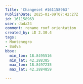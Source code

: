 ```yaml
---
Title: 'Changeset #161158963'
PublishDate: 2025-01-09T07:42:27Z
id: 161158963
user: dada24
comment: rename roof orientation
created_by: iD 2.30.4
tags:
- Montenegro
- Budva
bbox:
  min_lon: 18.8495516
  min_lat: 42.288385
  max_lon: 18.8497235
  max_lat: 42.2884859

---
```

